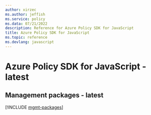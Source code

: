 ```yaml
---
author: xirzec
ms.author: jeffish
ms.service: policy
ms.data: 07/21/2022
description: Reference for Azure Policy SDK for JavaScript
title: Azure Policy SDK for JavaScript
ms.topic: reference
ms.devlang: javascript
---
```

# Azure Policy SDK for JavaScript - latest

## Management packages - latest
[!INCLUDE [mgmt-packages](policy-mgmt-index.md)]